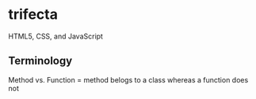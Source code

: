 # trifecta
HTML5, CSS, and JavaScript

## Terminology

Method vs. Function = method belogs to a class whereas a function does not
